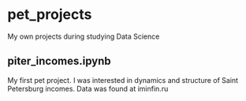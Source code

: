 # pet_projects
My own projects during studying Data Science

## piter_incomes.ipynb
My first pet project. 
I was interested in dynamics and structure of Saint Petersburg incomes. 
Data was found at iminfin.ru
